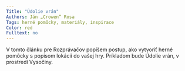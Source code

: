 ```yaml
---
Title: "Údolie vrán"
Authors: Ján „Crowen“ Rosa
Tags: herné pomůcky, materiály, inspirace
Color: red
Fulltext: no 
---
```

V tomto článku pre Rozprávačov popíšem
postup, ako vytvoriť herné pomôcky
s popisom lokácií do vašej hry. Príkladom
bude Údolie vrán, v prostredí Vysočiny.